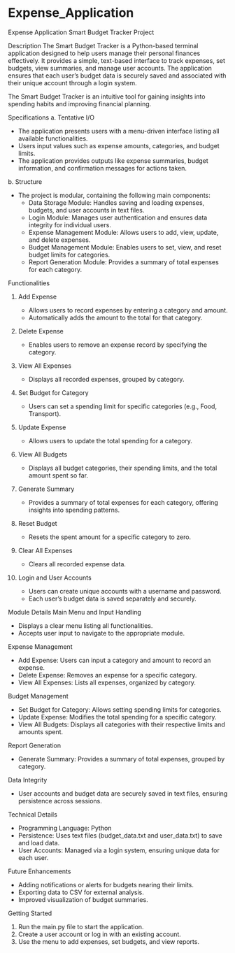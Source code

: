 # Expense_Application
Expense Application
Smart Budget Tracker Project

Description
The Smart Budget Tracker is a Python-based terminal application designed to help users manage their personal finances effectively. It provides a simple, text-based interface to track expenses, set budgets, view summaries, and manage user accounts. The application ensures that each user’s budget data is securely saved and associated with their unique account through a login system.

The Smart Budget Tracker is an intuitive tool for gaining insights into spending habits and improving financial planning.

Specifications
a. Tentative I/O
- The application presents users with a menu-driven interface listing all available functionalities.
- Users input values such as expense amounts, categories, and budget limits.
- The application provides outputs like expense summaries, budget information, and confirmation messages for actions taken.

b. Structure
- The project is modular, containing the following main components:
  - Data Storage Module: Handles saving and loading expenses, budgets, and user accounts in text files.
  - Login Module: Manages user authentication and ensures data integrity for individual users.
  - Expense Management Module: Allows users to add, view, update, and delete expenses.
  - Budget Management Module: Enables users to set, view, and reset budget limits for categories.
  - Report Generation Module: Provides a summary of total expenses for each category.

Functionalities
1. Add Expense
   - Allows users to record expenses by entering a category and amount.
   - Automatically adds the amount to the total for that category.

2. Delete Expense
   - Enables users to remove an expense record by specifying the category.

3. View All Expenses
   - Displays all recorded expenses, grouped by category.

4. Set Budget for Category
   - Users can set a spending limit for specific categories (e.g., Food, Transport).

5. Update Expense
   - Allows users to update the total spending for a category.

6. View All Budgets
   - Displays all budget categories, their spending limits, and the total amount spent so far.

7. Generate Summary
   - Provides a summary of total expenses for each category, offering insights into spending patterns.

8. Reset Budget
   - Resets the spent amount for a specific category to zero.

9. Clear All Expenses
   - Clears all recorded expense data.

10. Login and User Accounts
    - Users can create unique accounts with a username and password.
    - Each user’s budget data is saved separately and securely.

Module Details
Main Menu and Input Handling
- Displays a clear menu listing all functionalities.
- Accepts user input to navigate to the appropriate module.

Expense Management
- Add Expense: Users can input a category and amount to record an expense.
- Delete Expense: Removes an expense for a specific category.
- View All Expenses: Lists all expenses, organized by category.

Budget Management
- Set Budget for Category: Allows setting spending limits for categories.
- Update Expense: Modifies the total spending for a specific category.
- View All Budgets: Displays all categories with their respective limits and amounts spent.

Report Generation
- Generate Summary: Provides a summary of total expenses, grouped by category.

Data Integrity
- User accounts and budget data are securely saved in text files, ensuring persistence across sessions.

Technical Details
- Programming Language: Python
- Persistence: Uses text files (budget_data.txt and user_data.txt) to save and load data.
- User Accounts: Managed via a login system, ensuring unique data for each user.

Future Enhancements
- Adding notifications or alerts for budgets nearing their limits.
- Exporting data to CSV for external analysis.
- Improved visualization of budget summaries.

Getting Started
1. Run the main.py file to start the application.
2. Create a user account or log in with an existing account.
3. Use the menu to add expenses, set budgets, and view reports.
